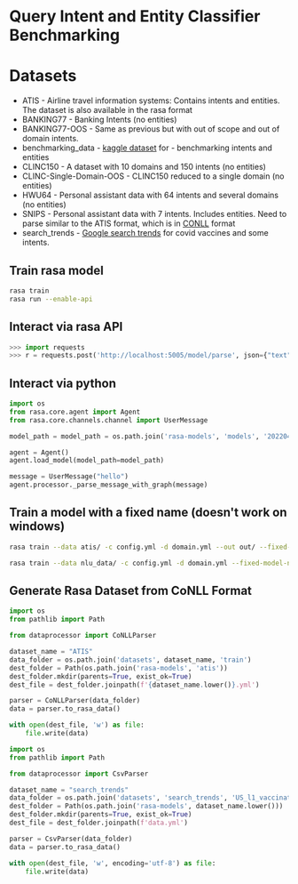 # Query Intent and Entity Classifier Benchmarking

# Datasets
- ATIS - Airline travel information systems: Contains intents and entities. The dataset is also available in the rasa format
- BANKING77 - Banking Intents (no entities)
- BANKING77-OOS - Same as previous but with out of scope and out of domain intents.
- benchmarking_data - [kaggle dataset](https://www.kaggle.com/datasets/joydeb28/nlp-benchmarking-data-for-intent-and-entity) for - benchmarking intents and entities
- CLINC150 - A dataset with 10 domains and 150 intents (no entities)
- CLINC-Single-Domain-OOS - CLINC150 reduced to a single domain (no entities)
- HWU64 - Personal assistant data with 64 intents and several domains (no entities)
- SNIPS - Personal assistant data with 7 intents. Includes entities. Need to parse similar to the ATIS format, which is in [CONLL](https://nlpforge.com/2021/07/13/data-annotation-for-named-entity-recognition-part-1/) format
- search_trends - [Google search trends](https://storage.googleapis.com/covid19-open-data/covid19-vaccination-search-insights/top_queries/US_l1_vaccination_trending_searches.csv) for covid vaccines and some intents.

## Train rasa model
```bash
rasa train
rasa run --enable-api
```

## Interact via rasa API
```python
>>> import requests
>>> r = requests.post('http://localhost:5005/model/parse', json={"text": "hi there"})
```


## Interact via python
```python
import os
from rasa.core.agent import Agent
from rasa.core.channels.channel import UserMessage

model_path = model_path = os.path.join('rasa-models', 'models', '20220409-202441-old-falloff.tar.gz')

agent = Agent()
agent.load_model(model_path=model_path)

message = UserMessage("hello")
agent.processor._parse_message_with_graph(message)
```

## Train a model with a fixed name (doesn't work on windows)
```bash
rasa train --data atis/ -c config.yml -d domain.yml --out out/ --fixed-model-name foo nlu

rasa train --data nlu_data/ -c config.yml -d domain.yml --fixed-model-name foo nlu
```

## Generate Rasa Dataset from CoNLL Format
```python
import os
from pathlib import Path

from dataprocessor import CoNLLParser

dataset_name = "ATIS"
data_folder = os.path.join('datasets', dataset_name, 'train')
dest_folder = Path(os.path.join('rasa-models', 'atis'))
dest_folder.mkdir(parents=True, exist_ok=True)
dest_file = dest_folder.joinpath(f'{dataset_name.lower()}.yml')

parser = CoNLLParser(data_folder)
data = parser.to_rasa_data()

with open(dest_file, 'w') as file:
    file.write(data)

import os
from pathlib import Path

from dataprocessor import CsvParser

dataset_name = "search_trends"
data_folder = os.path.join('datasets', 'search_trends', 'US_l1_vaccination_trending_searches.csv')
dest_folder = Path(os.path.join('rasa-models', dataset_name.lower()))
dest_folder.mkdir(parents=True, exist_ok=True)
dest_file = dest_folder.joinpath(f'data.yml')

parser = CsvParser(data_folder)
data = parser.to_rasa_data()

with open(dest_file, 'w', encoding='utf-8') as file:
    file.write(data)
```
